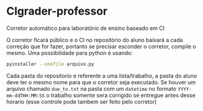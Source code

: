 # CIgrader-professor
Corretor automático para laboratório de ensino baseado em CI

O corretor ficará público e o CI no repositório do aluno baixará a cada correção que for fazer, portanto se precisar esconder o corretor, compile o mesmo. Uma possibilidade para python é usando:

```bash
pyinstaller --onefile arquivo.py
```

Cada pasta do repositorio e referente a uma lista/trabalho, a pasta do aluno deve ter o mesmo nome para que o corretor seja executado. Se houver um arquivo chamado `due_to.txt` na pasta com um `datetime` no formato `YYYY-mm-ddTHH:MM:SS` o trabalho somente sera corrigido se entregue antes desse horario (esse controle pode tambem ser feito pelo corretor) 